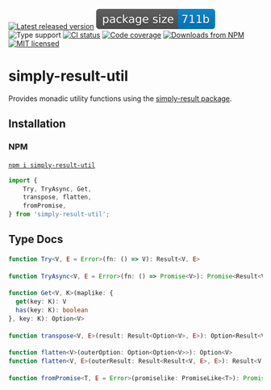 [![Latest released version](https://img.shields.io/npm/v/simply-result-util)](https://www.npmjs.com/package/simply-result-util)
![Minified and gzipped bundle size](./assets/size.badge.svg)
![Type support](https://img.shields.io/npm/types/simply-result-util)
[![CI status](https://img.shields.io/github/actions/workflow/status/olian04/simply-result-util/ci.yml?event=push&label=tests)](https://github.com/Olian04/simply-result-util/actions/workflows/ci.yml)
[![Code coverage](https://img.shields.io/codecov/c/gh/olian04/simply-result-util?token=54HYINU8yj&label=test%20coverage)](https://codecov.io/gh/Olian04/simply-result-util)
[![Downloads from NPM](https://img.shields.io/npm/dm/simply-result-util?label=downloads%20npm)](https://www.npmjs.com/package/simply-result-util)
[![MIT licensed](https://img.shields.io/npm/l/simply-result-util)](./LICENSE)

# simply-result-util

Provides monadic utility functions using the [simply-result package](https://github.com/Olian04/simply-result).

## Installation

### NPM

[`npm i simply-result-util`](https://www.npmjs.com/package/simply-result-util)

```ts
import {
    Try, TryAsync, Get, 
    transpose, flatten, 
    fromPromise,
} from 'simply-result-util';
```

## Type Docs

```ts
function Try<V, E = Error>(fn: () => V): Result<V, E>

function TryAsync<V, E = Error>(fn: () => Promise<V>): Promise<Result<V, E>>

function Get<V, K>(maplike: {
  get(key: K): V
  has(key: K): boolean
}, key: K): Option<V>

function transpose<V, E>(result: Result<Option<V>, E>): Option<Result<V, E>>

function flatten<V>(outerOption: Option<Option<V>>): Option<V>
function flatten<V, E>(outerResult: Result<Result<V, E>, E>): Result<V, E>

function fromPromise<T, E = Error>(promiselike: PromiseLike<T>): Promise<Result<T, E>>
```
